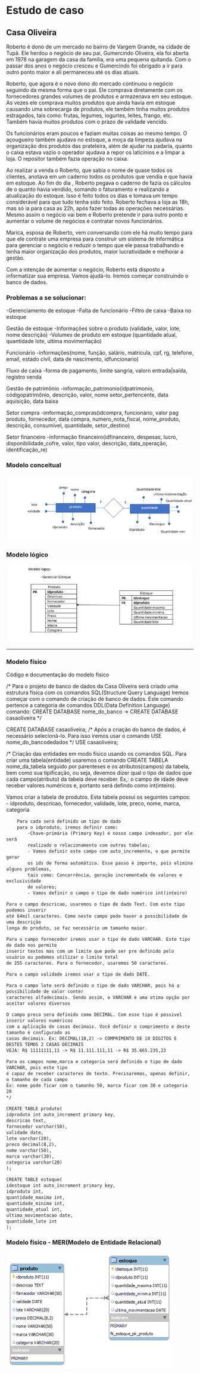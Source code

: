 # Estudo de caso
## Casa Oliveira

Roberto é dono de um mercado no bairro de Vargem Grande, na cidade de Tupã. Ele herdou o negócio de seu pai, Gumercindo Oliveira, ela foi aberta em 1978 na garagem da casa da família, era uma pequena quitanda. Com o passar dos anos o negócio cresceu e Gumercindo foi obrigado a ir para outro ponto maior e ali permaneceu até os dias atuais.

Roberto, que agora é o novo dono do mercado continuou o negócio seguindo da mesma forma que o pai. Ele comprava diretamente com os fornecedores grandes volumes de produtos e armazenava em seu estoque. As vezes ele comprava muitos produtos que ainda havia em estoque causando uma sobrecarga de produtos, ele também tinha muitos produtos estragados, tais como: frutas, legumes, iogurtes, leites, frango, etc. Também havia muitos produtos com o prazo de validade vencido.

Os funcionários eram poucos e faziam muitas coisas ao mesmo tempo. O açougueiro também ajudava no estoque, a moça da limpeza ajudava na organização dos produtos das prateleira, além de ajudar na padaria, quanto o caixa estava vazio o operador ajudava a repor os laticínios e a limpar a loja. O repositor também fazia operação no caixa.

Ao realizar a venda o Roberto, que sabia o nome de quase todos os clientes, anotava em um caderno todos os produtos que vendia e que havia em estoque. Ao fim do dia , Roberto pegava o caderno de fazia os cálculos de o quanto havia vendido, somando o faturamento e realizando a atualização do estoque. Isso é feito todos os dias e tomava um tempo considerável para que tudo tenha sido feito.
Roberto fechava a loja as 18h, mas só ia para casa as 22h, após fazer todas as operações necessárias. Mesmo assim o negócio vai bem e Roberto pretende ir para outro ponto e aumentar o volume de negócios e contratar novos funcionários.

Marica, esposa de Roberto, vem conversando com ele há muito tempo para que ele contrate uma empresa para construir um sistema de informática para gerenciar o negócio e reduzir o tempo que ele passa trabalhando e tenha maior organização dos produtos, maior lucratividade e melhorar a gestão.

Com a intenção de aumentar o negócio, Roberto está disposto a informatizar sua empresa. Vamos ajudá-lo. Iremos começar construindo o banco de dados.

### Problemas a se solucionar: 

-Gerenciamento de estoque 
-Falta de funcionário 
-Filtro de caixa 
-Baixa no estoque 

Gestão de estoque 
   -Informações sobre o produto (validade, valor, lote, nome descrição)
   -Volumes de produto em estoque (quantidade atual, quantidade lote, ultima movimentação)
 
Funcionário 
    -informações(nome, função, salário, matricula, cpf, rg, telefone, email, estado civil, data de nascimento, idfuncionario)

Fluxo de caixa 
    -forma de pagamento, limite sangria, valorn entrada|saída, registro venda 

Gestão de patrimônio
    -informação_patrimonio(idpatrimonio, códigopatrimônio, descrição, valor, nome setor_pertencente, data aquisição, data baixa 

Setor compra 
    -imformação_compras(idcompra, funcionário, valor pag produto, fornecedor, data compra, numero_nota_fiscal, nome_produto, descrição, consumível, quantidade, setor_destino) 

Setor financeiro
   -informação financeiro(idfinanceiro, despesas, lucro, disponibilidade_cofre, valor, tipo valor, descrição, data_operação, identificação_re) 

### Modelo conceitual

!['diagrama do modelo conceitual'](./modeloconceitual.png)


### Modelo lógico

!['Diagrama do modelo lógico de estoque'](./modelologico.png)



---
### Modelo físico

Código e documentação do modelo físico

/*
Para o projeto de banco de dados da Casa Oliveira será criado
uma estrutura física com os comandos SQL(Structure Query Language)
Iremos começar com o comando de criação de banco de dados. Este
comando pertence a categoria de comandos DDL(Data Definition Language)
comando:
	CREATE DATABASE nome_do_banco -> CREATE DATABASE casaoliveira
*/

CREATE DATABASE casaoliveira;
/*
Após a criação do banco de dados, é necessário selecioná-lo. Para isso
iremos usar o comando USE nome_do_bancodedados
*/
USE casaoliveira;

/*
Criação das entidades em modo físico usando os comandos SQL.
Para criar uma tabela(entidade) usaremos o comando
CREATE TABELA nome_da_tabela seguido por parenteses e os
atributos(campos) da tabela, bem como sua tipificação, ou seja, 
devemos dizer qual o tipo de dados que cada campo(atributo) da 
tabela deve receber. Ex,: o campo de idade deve receber valores
numéricos e, portanto será defindo como int(inteiro).

Vamos criar a tabela de produtos. Esta tabela possui os seguintes campos:
	- idproduto, descricao, fornecedor, validade, lote, preco, nome, marca, categoria
    
```
    Para cada será definido um tipo de dado
    para o idproduto, iremos definir como:
		-Chave-primária (Primary Key) é nosso campo indexador, por ele será
        realizado o relacionamento com outras tabelas;
        - Vamos definir este campo com auto_incremente, o que permite gerar
        os ids de forma automática. Esse passo é importe, pois elimina alguns problemas,
        tais como: Concorrência, geração incrementada de valores e exclusividade
        de valores;
        - Vamos definir o campo o tipo de dado numérico int(inteiro)
```

``` 
Para o campo descricao, usaremos o tipo de dado Text. Com este tipo podemos inserir
até 64mil caracteres. Como neste campo pode haver a possibilidade de uma descrição
longa do produto, se faz necessário um tamanho maior.

```

```
Para o campo fornecedor iremos usar o tipo de dado VARCHAR. Este tipo de dado nos permite
inserir textos mas com um limite que pode ser pre definido pelo usuário ou podemos utilizar o limite total
de 255 caracteres. Para o fornecedor, usaremos 50 caracteres.
```

```
Para o campo validade iremos usar o tipo de dado DATE.
```

```
Para o campo lote será definido o tipo de dado VARCHAR, pois há a possibilidade de valor conter
caracteres alfadecimais. Sendo assim, o VARCHAR é uma otima opção por aceitar valores diversos
```

```
O campo preco sera definido como DECIMAL. Com esse tipo é possivel inserir valores numéricos
com a aplicação de casas decimais. Você definir o comprimento e deste tamanho é configurado as
casas decimais. Ex: DECIMAL(10,2) -> COMPRIMENTO DE 10 DIGITOS E DESTES TEMOS 2 CASAS DECIMAIS
VEJA: R$ 11111111,11 -> R$ 11.111.111,11 -> R$ 35.665.235,23
```
```
Para os campos nome,marca e categoria será definido o tipo de dado VARCHAR, pois este tipo
é capaz de receber caracteres de texto. Precisaremos, apenas definir, o tamanho de cada campo
Ex: nome pode ficar com o tamanho 50, marca ficar com 30 e categoria 20
*/
```

```
CREATE TABLE produto(
idproduto int auto_increment primary key,
descricao text,
fornecedor varchar(50),
validade date,
lote varchar(20),
preco decimal(8,2),
nome varchar(50),
marca varchar(30),
categoria varchar(20)
);
```

```
CREATE TABLE estoque(
idestoque int auto_increment primary key,
idproduto int,
quantidade_maxima int,
quantidade_minima int,
quantidade_atual int,
ultima_movimentacao date,
quantidade_lote int
);
```

### Modelo físico - MER(Modelo de Entidade Relacional)

!["Diagrama do Modelo de Entidade Relacional](./modelofisico.png)